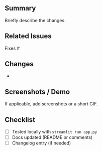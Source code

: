 ## Summary
Briefly describe the changes.

## Related Issues
Fixes #

## Changes
- 

## Screenshots / Demo
If applicable, add screenshots or a short GIF.

## Checklist
- [ ] Tested locally with `streamlit run app.py`
- [ ] Docs updated (README or comments)
- [ ] Changelog entry (if needed)
